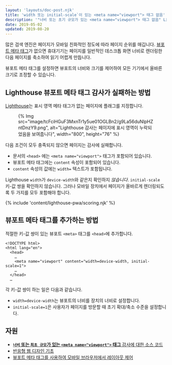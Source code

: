 ```yaml
---
layout: 'layouts/doc-post.njk'
title: 'width 또는 initial-scale`이 있는 <meta name="viewport"> 태그 없음'
description: '"너비 또는 초기 규모가 있는 <meta name="viewport"> 태그 없음" Lighthouse 감사에 대한 정보'
date: 2019-05-02
updated: 2019-08-20
---
```


많은 검색 엔진은 페이지가 모바일 친화적인 정도에 따라 페이지 순위를 매깁니다. [뷰포트 메타 태그](https://developer.mozilla.org/docs/Web/HTML/Viewport_meta_tag)가 없으면 휴대기기는 페이지를 일반적인 데스크톱 화면 너비로 렌더링한 다음 페이지를 축소하여 읽기 어렵게 만듭니다.

뷰포트 메타 태그를 설정하면 뷰포트의 너비와 크기를 제어하여 모든 기기에서 올바른 크기로 조정할 수 있습니다.

## Lighthouse 뷰포트 메타 태그 감사가 실패하는 방법

[Lighthouse](https://developers.google.com/web/tools/lighthouse/)는 표시 영역 메타 태그가 없는 페이지에 플래그를 지정합니다.

<figure>{% Img src="image/tcFciHGuF3MxnTr1y5ue01OGLBn2/g9La56duNlpHZntDnzY9.png", alt="Lighthouse 감사는 페이지에 표시 영역이 누락되었음을 보여줍니다", width="800", height="76" %}</figure>

다음 조건이 모두 충족되지 않으면 페이지는 감사에 실패합니다.

- 문서의 `<head>` 에는 `<meta name="viewport">` 태그가 포함되어 있습니다.
- 뷰포트 메타 태그에는 `content` 속성이 포함되어 있습니다.
- `content` 속성의 값에는 `width=` 텍스트가 포함됩니다.

Lighthouse `width`가 `device-width`와 같은지 확인하지 _않습니다_. `initial-scale` 키-값 쌍을 확인하지 않습니다. 그러나 모바일 장치에서 페이지가 올바르게 렌더링되도록 두 가지를 모두 포함해야 합니다.

{% include 'content/lighthouse-pwa/scoring.njk' %}

## 뷰포트 메타 태그를 추가하는 방법

적절한 키-값 쌍이 있는 뷰포트 `<meta>` 태그를 `<head>`에 추가합니다.

```html/4
<!DOCTYPE html>
<html lang="en">
  <head>
    …
    <meta name="viewport" content="width=device-width, initial-scale=1">
    …
  </head>
  …
```

각 키-값 쌍이 하는 일은 다음과 같습니다.

- `width=device-width`는 뷰포트의 너비를 장치의 너비로 설정합니다.
- `initial-scale=1`은 사용자가 페이지를 방문할 때 초기 확대/축소 수준을 설정합니다.

## 자원

- [**`너비` 또는 `최초 규모`가 있는 `<meta name="viewport">` 태그** 감사에 대한 소스 코드](https://github.com/GoogleChrome/lighthouse/blob/master/lighthouse-core/audits/viewport.js)
- [반응형 웹 디자인 기초](https://developers.google.com/web/fundamentals/design-and-ux/responsive/#set-the-viewport)
- [뷰포트 메타 태그를 사용하여 모바일 브라우저에서 레이아웃 제어](https://developer.mozilla.org/docs/Web/HTML/Viewport_meta_tag)
